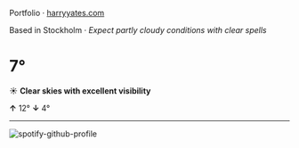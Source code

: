 Portfolio · [harryyates.com](https://harryyates.com)

<!-- WEATHER_START -->
Based in Stockholm · *Expect partly cloudy conditions with clear spells*

# 7°
☀️ **Clear skies with excellent visibility**

**↑** 12° **↓** 4°

---
<!-- WEATHER_END -->

<p align="left">
  <a>
    <img src="https://spotify-github-profile.kittinanx.com/api/view?uid=bigbello&cover_image=true&theme=natemoo-re&show_offline=true&background_color=121212&interchange=false&bar_color=53b14f&bar_color_cover=false" alt="spotify-github-profile">
  </a>
</p>